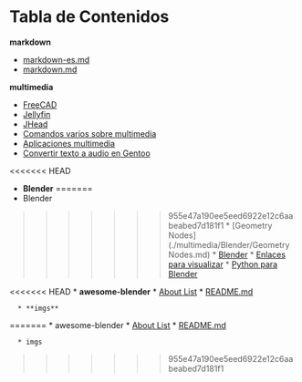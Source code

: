 # Tabla de Contenidos

**markdown**
  * [markdown-es.md](./markdown/markdown-es.md)
  * [markdown.md](./markdown/markdown.md)

**multimedia**
  * [FreeCAD](./multimedia/FreeCAD.md)
  * [Jellyfin](./multimedia/jellyfin.md)
  * [JHead](./multimedia/jhead.md)
  * [Comandos varios sobre multimedia](./multimedia/multimediaCommands.md)
  * [Aplicaciones multimedia](./multimedia/multimediaVarios.md)
  * [Convertir texto a audio en Gentoo](./multimedia/text2mp3.md)

<<<<<<< HEAD
  * **Blender**
=======
  * Blender
>>>>>>> 955e47a190ee5eed6922e12c6aabeabed7d181f1
    * [Geometry Nodes](./multimedia/Blender/Geometry Nodes.md)
    * [Blender](./multimedia/Blender/blender.md)
    * [Enlaces para visualizar](./multimedia/Blender/blender_TODO.md)
    * [Python para Blender](./multimedia/Blender/blender_python.md)

<<<<<<< HEAD
    * **awesome-blender**
      * [About List](./multimedia/Blender/awesome-blender/CONTRIBUTING.md)
      * [README.md](./multimedia/Blender/awesome-blender/README.md)

      * **imgs**
=======
    * awesome-blender
      * [About List](./multimedia/Blender/awesome-blender/CONTRIBUTING.md)
      * [README.md](./multimedia/Blender/awesome-blender/README.md)

      * imgs
>>>>>>> 955e47a190ee5eed6922e12c6aabeabed7d181f1
